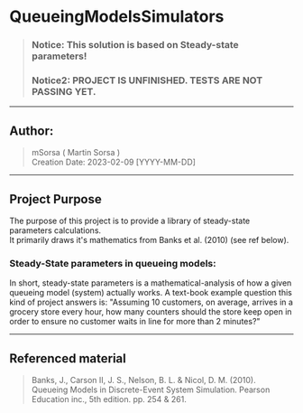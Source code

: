 # QueueingModelsSimulators
>### Notice: This solution is based on Steady-state parameters!
>### Notice2: PROJECT IS UNFINISHED. TESTS ARE NOT PASSING YET.
<hr>

## Author:
>mSorsa ( Martin Sorsa ) <br>
>Creation Date: 2023-02-09 [YYYY-MM-DD]
<hr>

## Project Purpose
The purpose of this project is to provide a library of steady-state parameters calculations. <br>
It primarily draws it's mathematics from Banks et al. (2010) (see ref below). 

### Steady-State parameters in queueing models:
In short, steady-state parameters is a mathematical-analysis of how a given queueing model (system) actually works. 
A text-book example question this kind of project answers is: "Assuming 10 customers, on average, arrives in a grocery store every hour, how many counters should the store keep open in order to ensure no customer waits in line for more than 2 minutes?"

<hr>

## Referenced material

>Banks, J., Carson II, J. S., Nelson, B. L. & Nicol, D. M. (2010). Queueing Models in Discrete-Event System Simulation. Pearson Education inc., 5th edition. pp. 254 & 261.
